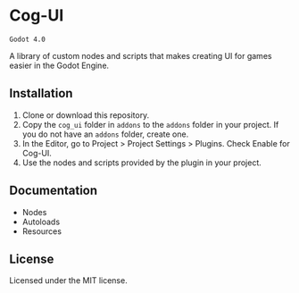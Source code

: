 # Cog-UI

`Godot 4.0`

A library of custom nodes and scripts that makes creating UI for games easier in the Godot Engine.


## Installation
1. Clone or download this repository.
2. Copy the `cog_ui` folder in `addons` to the `addons` folder in your project. If you do not have an `addons` folder, create one.
3. In the Editor, go to Project > Project Settings > Plugins. Check Enable for Cog-UI.
4. Use the nodes and scripts provided by the plugin in your project.


## Documentation
- Nodes
- Autoloads
- Resources


## License
Licensed under the MIT license.
